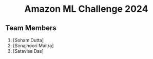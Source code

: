 <h1 align="center"> Amazon ML Challenge 2024 </h1>

## Team Members
1. [Soham Dutta]
2. [Sonajhoori Maitra]
3. [Satavisa Das]
